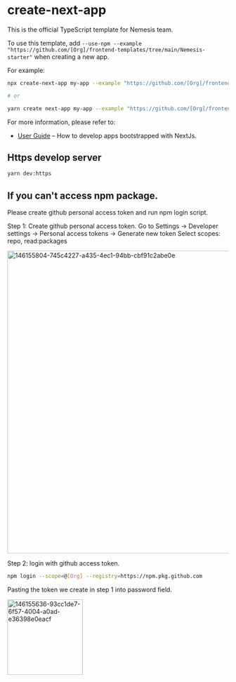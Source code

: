 # create-next-app

This is the official TypeScript template for Nemesis team.

To use this template, add `--use-npm --example "https://github.com/[Org]/frontend-templates/tree/main/Nemesis-starter"` when creating a new app.

For example:

```sh
npx create-next-app my-app --example "https://github.com/[Org]/frontend-templates/tree/main/Nemesis-starter"

# or

yarn create next-app my-app --example "https://github.com/[Org]/frontend-templates/tree/main/Nemesis-starter"
```

For more information, please refer to:

- [User Guide](https://nextjs.org/docs/getting-started) – How to develop apps bootstrapped with NextJs.

## Https develop server

```sh
yarn dev:https
```

## If you can't access npm package.

Please create github personal access token and run npm login script.

Step 1:
Create github personal access token.
Go to Settings -> Developer settings -> Personal access tokens -> Generate new token
Select scopes: repo, read:packages

<img width="690" alt="146155804-745c4227-a435-4ec1-94bb-cbf91c2abe0e" src="https://user-images.githubusercontent.com/35906352/146163774-177e9418-48ee-4c73-8e1a-73ea41dff6f6.png">

Step 2:
login with github access token.

```sh
npm login --scope=@[Org] --registry=https://npm.pkg.github.com
```

Pasting the token we create in step 1 into password field.

<img width="172" alt="146155636-93cc1de7-6f57-4004-a0ad-e36398e0eacf" src="https://user-images.githubusercontent.com/35906352/146163810-3d634300-27bf-4c48-a9aa-5546ffd3e1f4.png">
